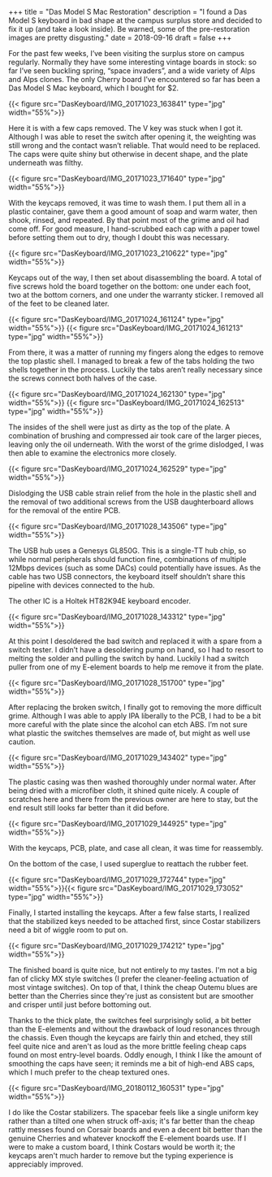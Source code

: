 +++
title = "Das Model S Mac Restoration"
description = "I found a Das Model S keyboard in bad shape at the campus surplus store and decided to fix it up (and take a look inside). Be warned, some of the pre-restoration images are pretty disgusting."
date = 2018-09-16
draft = false
+++

For the past few weeks, I’ve been visiting the surplus store on campus regularly. Normally they have some interesting vintage boards in stock: so far I’ve seen buckling spring, “space invaders”, and a wide variety of Alps and Alps clones. The only Cherry board I’ve encountered so far has been a Das Model S Mac keyboard, which I bought for $2.

{{< figure src="DasKeyboard/IMG_20171023_163841" type="jpg" width="55%">}}

Here it is with a few caps removed. The V key was stuck when I got it. Although I was able to reset the switch after opening it, the weighting was still wrong and the contact wasn’t reliable. That would need to be replaced. The caps were quite shiny but otherwise in decent shape, and the plate underneath was filthy.

{{< figure src="DasKeyboard/IMG_20171023_171640" type="jpg" width="55%">}}

With the keycaps removed, it was time to wash them. I put them all in a plastic container, gave them a good amount of soap and warm water, then shook, rinsed, and repeated. By that point most of the grime and oil had come off. For good measure, I hand-scrubbed each cap with a paper towel before setting them out to dry, though I doubt this was necessary.

{{< figure src="DasKeyboard/IMG_20171023_210622" type="jpg" width="55%">}}

Keycaps out of the way, I then set about disassembling the board. A total of five screws hold the board together on the bottom: one under each foot, two at the bottom corners, and one under the warranty sticker. I removed all of the feet to be cleaned later.

{{< figure src="DasKeyboard/IMG_20171024_161124" type="jpg" width="55%">}}
{{< figure src="DasKeyboard/IMG_20171024_161213" type="jpg" width="55%">}}

From there, it was a matter of running my fingers along the edges to remove the top plastic shell. I managed to break a few of the tabs holding the two shells together in the process. Luckily the tabs aren’t really necessary since the screws connect both halves of the case.

{{< figure src="DasKeyboard/IMG_20171024_162130" type="jpg" width="55%">}}
{{< figure src="DasKeyboard/IMG_20171024_162513" type="jpg" width="55%">}}

The insides of the shell were just as dirty as the top of the plate. A combination of brushing and compressed air took care of the larger pieces, leaving only the oil underneath. With the worst of the grime dislodged, I was then able to examine the electronics more closely.

{{< figure src="DasKeyboard/IMG_20171024_162529" type="jpg" width="55%">}}

Dislodging the USB cable strain relief from the hole in the plastic shell and the removal of two additional screws from the USB daughterboard allows for the removal of the entire PCB.

{{< figure src="DasKeyboard/IMG_20171028_143506" type="jpg" width="55%">}}

The USB hub uses a Genesys GL850G. This is a single-TT hub chip, so while normal peripherals should function fine, combinations of multiple 12Mbps devices (such as some DACs) could potentially have issues. As the cable has two USB connectors, the keyboard itself shouldn’t share this pipeline with devices connected to the hub.

The other IC is a Holtek HT82K94E keyboard encoder.

{{< figure src="DasKeyboard/IMG_20171028_143312" type="jpg" width="55%">}}

At this point I desoldered the bad switch and replaced it with a spare from a switch tester. I didn’t have a desoldering pump on hand, so I had to resort to melting the solder and pulling the switch by hand. Luckily I had a switch puller from one of my E-element boards to help me remove it from the plate.

{{< figure src="DasKeyboard/IMG_20171028_151700" type="jpg" width="55%">}}

After replacing the broken switch, I finally got to removing the more difficult grime. Although I was able to apply IPA liberally to the PCB, I had to be a bit more careful with the plate since the alcohol can etch ABS. I’m not sure what plastic the switches themselves are made of, but might as well use caution.

{{< figure src="DasKeyboard/IMG_20171029_143402" type="jpg" width="55%">}}

The plastic casing was then washed thoroughly under normal water. After being dried with a microfiber cloth, it shined quite nicely. A couple of scratches here and there from the previous owner are here to stay, but the end result still looks far better than it did before.

{{< figure src="DasKeyboard/IMG_20171029_144925" type="jpg" width="55%">}}

With the keycaps, PCB, plate, and case all clean, it was time for reassembly.

On the bottom of the case, I used superglue to reattach the rubber feet.

{{< figure src="DasKeyboard/IMG_20171029_172744" type="jpg" width="55%">}}{{< figure src="DasKeyboard/IMG_20171029_173052" type="jpg" width="55%">}}


Finally, I started installing the keycaps. After a few false starts, I realized that the stabilized keys needed to be attached first, since Costar stabilizers need a bit of wiggle room to put on.

{{< figure src="DasKeyboard/IMG_20171029_174212" type="jpg" width="55%">}}

The finished board is quite nice, but not entirely to my tastes. I'm not a big fan of clicky MX style switches (I prefer the cleaner-feeling actuation of most vintage switches). On top of that, I think the cheap Outemu blues are better than the Cherries since they're just as consistent but are smoother and crisper until just before bottoming out.

Thanks to the thick plate, the switches feel surprisingly solid, a bit better than the E-elements and without the drawback of loud resonances through the chassis. Even though the keycaps are fairly thin and etched, they still feel quite nice and aren't as loud as the more brittle feeling cheap caps found on most entry-level boards. Oddly enough, I think I like the amount of smoothing the caps have seen; it reminds me a bit of high-end ABS caps, which I much prefer to the cheap textured ones.

{{< figure src="DasKeyboard/IMG_20180112_160531" type="jpg" width="55%">}}

I do like the Costar stabilizers. The spacebar feels like a single uniform key rather than a tilted one when struck off-axis; it's far better than the cheap rattly messes found on Corsair boards and even a decent bit better than the genuine Cherries and whatever knockoff the E-element boards use. If I were to make a custom board, I think Costars would be worth it; the keycaps aren't much harder to remove but the typing experience is appreciably improved.
